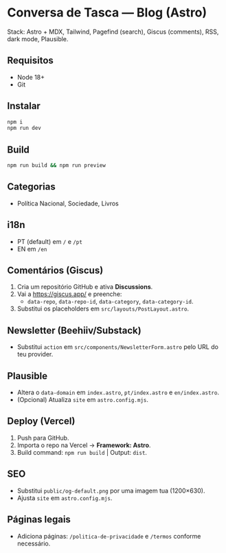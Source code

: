 # Conversa de Tasca — Blog (Astro)

Stack: Astro + MDX, Tailwind, Pagefind (search), Giscus (comments), RSS, dark mode, Plausible.

## Requisitos
- Node 18+
- Git

## Instalar
```bash
npm i
npm run dev
```

## Build
```bash
npm run build && npm run preview
```

## Categorias
- Política Nacional, Sociedade, Livros

## i18n
- PT (default) em `/` e `/pt`
- EN em `/en`

## Comentários (Giscus)
1. Cria um repositório GitHub e ativa **Discussions**.
2. Vai a https://giscus.app/ e preenche:
   - `data-repo`, `data-repo-id`, `data-category`, `data-category-id`.
3. Substitui os placeholders em `src/layouts/PostLayout.astro`.

## Newsletter (Beehiiv/Substack)
- Substitui `action` em `src/components/NewsletterForm.astro` pelo URL do teu provider.

## Plausible
- Altera o `data-domain` em `index.astro`, `pt/index.astro` e `en/index.astro`.
- (Opcional) Atualiza `site` em `astro.config.mjs`.

## Deploy (Vercel)
1. Push para GitHub.
2. Importa o repo na Vercel → **Framework: Astro**.
3. Build command: `npm run build` | Output: `dist`.

## SEO
- Substitui `public/og-default.png` por uma imagem tua (1200×630).
- Ajusta `site` em `astro.config.mjs`.

## Páginas legais
- Adiciona páginas: `/politica-de-privacidade` e `/termos` conforme necessário.
